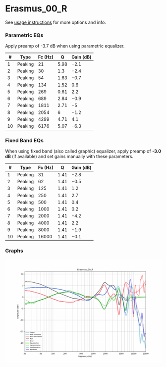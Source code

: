 # Erasmus_00_R
See [usage instructions](https://github.com/jaakkopasanen/AutoEq#usage) for more options and info.

### Parametric EQs
Apply preamp of -3.7 dB when using parametric equalizer.

|   # | Type    |   Fc (Hz) |    Q |   Gain (dB) |
|-----|---------|-----------|------|-------------|
|   1 | Peaking |        21 | 5.98 |        -2.1 |
|   2 | Peaking |        30 | 1.3  |        -2.4 |
|   3 | Peaking |        54 | 1.63 |        -0.7 |
|   4 | Peaking |       134 | 1.52 |         0.6 |
|   5 | Peaking |       269 | 0.61 |         2.2 |
|   6 | Peaking |       689 | 2.84 |        -0.9 |
|   7 | Peaking |      1811 | 2.71 |        -5   |
|   8 | Peaking |      2054 | 6    |        -1.2 |
|   9 | Peaking |      4299 | 4.71 |         4.1 |
|  10 | Peaking |      6176 | 5.07 |        -6.3 |

### Fixed Band EQs
When using fixed band (also called graphic) equalizer, apply preamp of **-3.0 dB** (if available) and set gains manually with these parameters.

|   # | Type    |   Fc (Hz) |    Q |   Gain (dB) |
|-----|---------|-----------|------|-------------|
|   1 | Peaking |        31 | 1.41 |        -2.8 |
|   2 | Peaking |        62 | 1.41 |        -0.5 |
|   3 | Peaking |       125 | 1.41 |         1.2 |
|   4 | Peaking |       250 | 1.41 |         2.7 |
|   5 | Peaking |       500 | 1.41 |         0.4 |
|   6 | Peaking |      1000 | 1.41 |         0.2 |
|   7 | Peaking |      2000 | 1.41 |        -4.2 |
|   8 | Peaking |      4000 | 1.41 |         2.2 |
|   9 | Peaking |      8000 | 1.41 |        -1.9 |
|  10 | Peaking |     16000 | 1.41 |        -0.1 |

### Graphs
![](./Erasmus_00_R.png)
